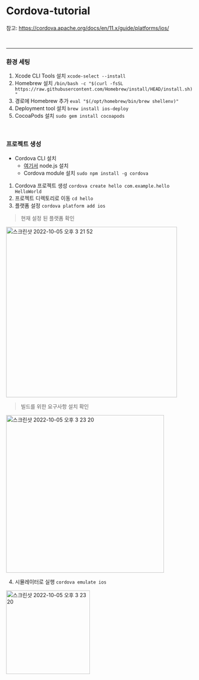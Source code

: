 # Cordova-tutorial
참고: https://cordova.apache.org/docs/en/11.x/guide/platforms/ios/

<br>

---

### 환경 세팅

1. Xcode CLI Tools 설치 
```xcode-select --install```
2. Homebrew 설치
```/bin/bash -c "$(curl -fsSL https://raw.githubusercontent.com/Homebrew/install/HEAD/install.sh)"```
3. 경로에 Homebrew 추가
```eval "$(/opt/homebrew/bin/brew shellenv)"```
4. Deployment tool 설치
```brew install ios-deploy```
5. CocoaPods 설치
```sudo gem install cocoapods```

<br>

### 프로젝트 생성

- Cordova CLI 설치
  - [여기서](https://nodejs.org/en/download/node.js) node.js 설치
  - Cordova module 설치 ```sudo npm install -g cordova```
1. Cordova 프로젝트 생성
```cordova create hello com.example.hello HelloWorld```
2. 프로젝트 디렉토리로 이동 ```cd hello```
3. 플랫폼 설정
```cordova platform add ios```
  > 현재 설정 된 플랫폼 확인 

  <img width="461" alt="스크린샷 2022-10-05 오후 3 21 52" src="https://user-images.githubusercontent.com/65107199/193994328-e9152d6b-1b3a-4b20-bf6d-1c11159ec263.png">
  
  
  > 빌드를 위한 요구사항 설치 확인

  <img width="426" alt="스크린샷 2022-10-05 오후 3 23 20" src="https://user-images.githubusercontent.com/65107199/193994538-7c3c8e09-6bfd-4e79-af26-47e4548a4493.png">
  
4. 시뮬레이터로 실행
```cordova emulate ios```

  <img width="226" alt="스크린샷 2022-10-05 오후 3 23 20" src="https://user-images.githubusercontent.com/65107199/193999668-c7cbee0d-1e83-4e0d-a70d-a91cce40cb0a.png">

